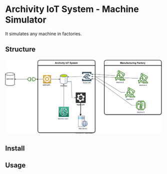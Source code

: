 # Archivity IoT System - Machine Simulator

It simulates any machine in factories. 

## Structure

![](docs/img/archivity-iot-system.drawio.svg)

## Install

## Usage
